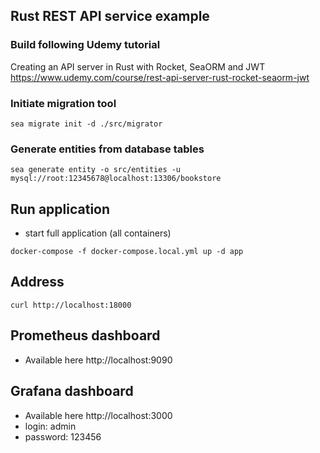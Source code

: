 ## Rust REST API service example

### Build following Udemy tutorial
Creating an API server in Rust with Rocket, SeaORM and JWT
https://www.udemy.com/course/rest-api-server-rust-rocket-seaorm-jwt

### Initiate migration tool
```shell
sea migrate init -d ./src/migrator 
```

### Generate entities from database tables
```shell
sea generate entity -o src/entities -u mysql://root:12345678@localhost:13306/bookstore
```

## Run application
- start full application (all containers)
```shell
docker-compose -f docker-compose.local.yml up -d app
```

## Address
```shell
curl http://localhost:18000
```

## Prometheus dashboard
* Available here http://localhost:9090

## Grafana dashboard
* Available here http://localhost:3000
* login: admin
* password: 123456